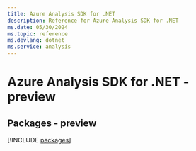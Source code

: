 ```yaml
---
title: Azure Analysis SDK for .NET
description: Reference for Azure Analysis SDK for .NET
ms.date: 05/30/2024
ms.topic: reference
ms.devlang: dotnet
ms.service: analysis
---
```

# Azure Analysis SDK for .NET - preview
## Packages - preview
[!INCLUDE [packages](analysis-index.md)]